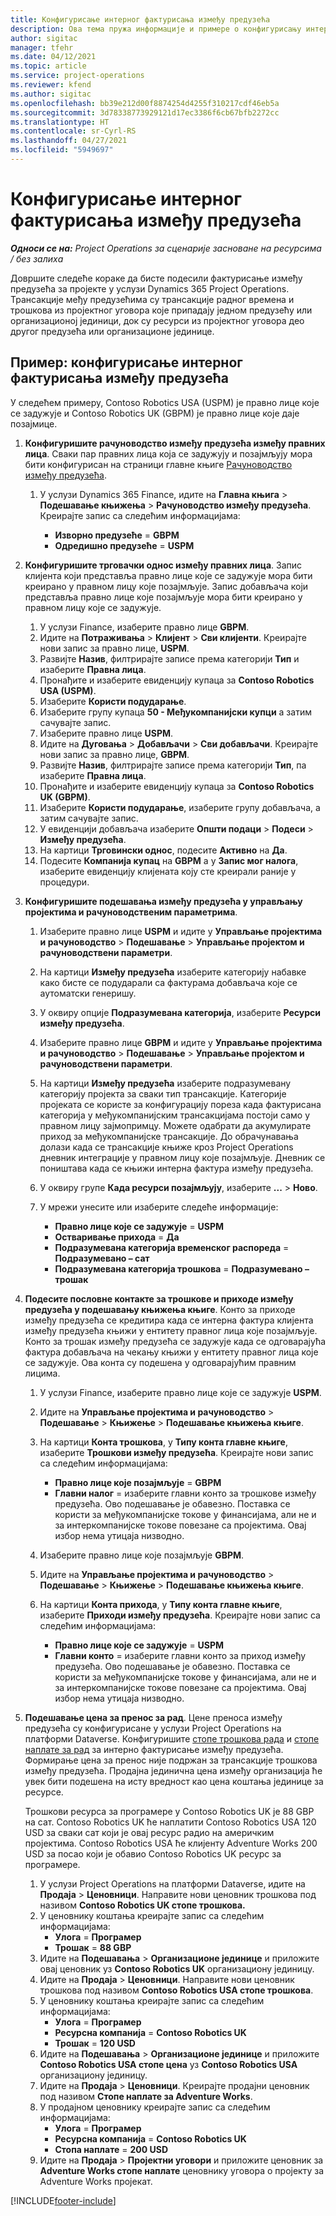 ```yaml
---
title: Конфигурисање интерног фактурисања између предузећа
description: Ова тема пружа информације и примере о конфигурисању интерног фактурисања између предузећа за пројекте.
author: sigitac
manager: tfehr
ms.date: 04/12/2021
ms.topic: article
ms.service: project-operations
ms.reviewer: kfend
ms.author: sigitac
ms.openlocfilehash: bb39e212d00f8874254d4255f310217cdf46eb5a
ms.sourcegitcommit: 3d78338773929121d17ec3386f6cb67bfb2272cc
ms.translationtype: HT
ms.contentlocale: sr-Cyrl-RS
ms.lasthandoff: 04/27/2021
ms.locfileid: "5949697"
---
```

# <a name="configure-intercompany-invoicing"></a>Конфигурисање интерног фактурисања између предузећа

_**Односи се на:** Project Operations за сценарије засноване на ресурсима / без залиха_

Довршите следеће кораке да бисте подесили фактурисање између предузећа за пројекте у услузи Dynamics 365 Project Operations. Трансакције међу предузећима су трансакције радног времена и трошкова из пројектног уговора које припадају једном предузећу или организационој јединици, док су ресурси из пројектног уговора део другог предузећа или организационе јединице.

## <a name="example-configure-intercompany-invoicing"></a>Пример: конфигурисање интерног фактурисања између предузећа

У следећем примеру, Contoso Robotics USA (USPM) је правно лице које се задужује и Contoso Robotics UK (GBPM) је правно лице које даје позајмице. 

1. **Конфигуришите рачуноводство између предузећа између правних лица**. Сваки пар правних лица која се задужују и позајмљују мора бити конфигурисан на страници главне књиге [Рачуноводство између предузећа](/dynamics365/finance/general-ledger/intercompany-accounting-setup).
    
    1. У услузи Dynamics 365 Finance, идите на **Главна књига** > **Подешавање књижења** > **Рачуноводство између предузећа**. Креирајте запис са следећим информацијама:

        - **Изворно предузеће** = **GBPM**
        - **Одредишно предузеће** = **USPM**

2. **Конфигуришите трговачки однос између правних лица**. Запис клијента који представља правно лице које се задужује мора бити креирано у правном лицу које позајмљује. Запис добављача који представља правно лице које позајмљује мора бити креирано у правном лицу које се задужује.

     1. У услузи Finance, изаберите правно лице **GBPM**.
     2. Идите на **Потраживања** > **Клијент** > **Сви клијенти**. Креирајте нови запис за правно лице, **USPM**.
     3. Развијте **Назив**, филтрирајте записе према категорији **Тип** и изаберите **Правна лица**. 
     4. Пронађите и изаберите евиденцију купаца за **Contoso Robotics USA (USPM)**.
     5. Изаберите **Користи подударање**. 
     6. Изаберите групу купаца **50 - Међукомпанијски купци** а затим сачувајте запис.
     7. Изаберите правно лице **USPM**.
     8. Идите на **Дуговања** > **Добављачи** > **Сви добављачи**. Креирајте нови запис за правно лице, **GBPM**.
     9. Развијте **Назив**, филтрирајте записе према категорији **Тип**, па изаберите **Правна лица**. 
     10. Пронађите и изаберите евиденцију купаца за **Contoso Robotics UK (GBPM)**.
     11. Изаберите **Користи подударање**, изаберите групу добављача, а затим сачувајте запис.
     12. У евиденцији добављача изаберите **Општи подаци** > **Подеси** > **Између предузећа**.
     13. На картици **Трговински однос**, подесите **Активно** на **Да**.
     14. Подесите **Компанија купац** на **GBPM** а у **Запис мог налога**, изаберите евиденцију клијената коју сте креирали раније у процедури.

3. **Конфигуришите подешавања између предузећа у управљању пројектима и рачуноводственим параметрима**. 

    1. Изаберите правно лице **USPM** и идите у **Управљање пројектима и рачуноводство** > **Подешавање** > **Управљање пројектом и рачуноводствени параметри**.
    2. На картици **Између предузећа** изаберите категорију набавке како бисте се подударали са фактурама добављача које се аутоматски генеришу.
    3. У оквиру опције **Подразумевана категорија**, изаберите **Ресурси између предузећа**.
    4. Изаберите правно лице **GBPM** и идите у **Управљање пројектима и рачуноводство** > **Подешавање** > **Управљање пројектом и рачуноводствени параметри**.
    5. На картици **Између предузећа** изаберите подразумевану категорију пројекта за сваки тип трансакције. Категорије пројеката се користе за конфигурацију пореза када фактурисана категорија у међукомпанијским трансакцијама постоји само у правном лицу зајмопримцу. Можете одабрати да акумулирате приход за међукомпанијске трансакције. До обрачунавања долази када се трансакције књиже кроз Project Operations дневник интеграције у правном лицу које позајмљује. Дневник се поништава када се књижи интерна фактура између предузећа.
    6. У оквиру групе **Када ресурси позајмљују**, изаберите **...** > **Ново**. 
    7. У мрежи унесите или изаберите следеће информације:

          - **Правно лице које се задужује** = **USPM**
          - **Остваривање прихода** = **Да**
          - **Подразумевана категорија временског распореда** = **Подразумевано – сат**
          - **Подразумевана категорија трошкова** = **Подразумевано – трошак**

4. **Подесите пословне контакте за трошкове и приходе између предузећа у подешавању књижења књиге**. Конто за приходе између предузећа се кредитира када се интерна фактура клијента између предузећа књижи у ентитету правног лица које позајмљује. Конто за трошак између предузећа се задужује када се одговарајућа фактура добављача на чекању књижи у ентитету правног лица које се задужује. Ова конта су подешена у одговарајућим правним лицима. 
      
     1. У услузи Finance, изаберите правно лице које се задужује **USPM**. 
     2. Идите на **Управљање пројектима и рачуноводство** > **Подешавање** > **Књижење** > **Подешавање књижења књиге**. 
     3. На картици **Конта трошкова**, у **Типу конта главне књиге**, изаберите **Трошкови између предузећа**. Креирајте нови запис са следећим информацијама:
      
        - **Правно лице које позајмљује** = **GBPM**
        - **Главни налог** = изаберите главни конто за трошкове између предузећа. Ово подешавање је обавезно. Поставка се користи за међукомпанијске токове у финансијама, али не и за интеркомпанијске токове повезане са пројектима. Овај избор нема утицаја низводно. 
        
     4. Изаберите правно лице које позајмљује **GBPM**. 
     5. Идите на **Управљање пројектима и рачуноводство** > **Подешавање** > **Књижење** > **Подешавање књижења књиге**. 
     6. На картици **Конта прихода**, у **Типу конта главне књиге**, изаберите **Приходи између предузећа**. Креирајте нови запис са следећим информацијама:

        - **Правно лице које се задужује** = **USPM**
        - **Главни конто** = изаберите главни конто за приход између предузећа. Ово подешавање је обавезно. Поставка се користи за међукомпанијске токове у финансијама, али не и за интеркомпанијске токове повезане са пројектима. Овај избор нема утицаја низводно. 

5. **Подешавање цена за пренос за рад**. Цене преноса између предузећа су конфигурисане у услузи Project Operations на платформи Dataverse. Конфигуришите [стопе трошкова рада](../pricing-costing/set-up-labor-cost-rate.md#transfer-pricing-and-costs-for-resources-outside-of-your-division-or-legal-entity) и [стопе наплате за рад](../pricing-costing/set-up-labor-bill-rate.md#transfer-pricing-or-set-up-bill-rates-for-resources-from-other-organizational-units-or-divisions) за интерно фактурисање између предузећа. Формирање цена за пренос није подржан за трансакције трошкова између предузећа. Продајна јединична цена између организација ће увек бити подешена на исту вредност као цена коштања јединице за ресурсе.

      Трошкови ресурса за програмере у Contoso Robotics UK је 88 GBP на сат. Contoso Robotics UK ће наплатити Contoso Robotics USA 120 USD за сваки сат који је овај ресурс радио на америчким пројектима. Contoso Robotics USA ће клијенту Adventure Works 200 USD за посао који је обавио Contoso Robotics UK ресурс за програмере.

      1. У услузи Project Operations на платформи Dataverse, идите на **Продаја** > **Ценовници**. Направите нови ценовник трошкова под називом **Contoso Robotics UK стопе трошкова.** 
      2. У ценовнику коштања креирајте запис са следећим информацијама:
         - **Улога** = **Програмер**
         - **Трошак** = **88 GBP**
      3. Идите на **Подешавања** > **Организационе јединице** и приложите овај ценовник уз **Contoso Robotics UK** организациону јединицу.
      4. Идите на **Продаја** > **Ценовници**. Направите нови ценовник трошкова под називом **Contoso Robotics USA стопе трошкова**. 
      5. У ценовнику коштања креирајте запис са следећим информацијама:
          - **Улога** = **Програмер**
          - **Ресурсна компанија** = **Contoso Robotics UK**
          - **Трошак** = **120 USD**
      6. Идите на **Подешавања** > **Организационе јединице** и приложите **Contoso Robotics USA стопе цена** уз **Contoso Robotics USA** организациону јединицу.
      7. Идите на **Продаја** > **Ценовници**. Креирајте продајни ценовник под називом **Стопе наплате за Adventure Works**. 
      8. У продајном ценовнику креирајте запис са следећим информацијама:
          - **Улога** = **Програмер**
          - **Ресурсна компанија** = **Contoso Robotics UK**
          - **Стопа наплате** = **200 USD**
      9. Идите на **Продаја** > **Пројектни уговори** и приложите ценовник за **Adventure Works стопе наплате** ценовнику уговора о пројекту за Adventure Works пројекат.


[!INCLUDE[footer-include](../includes/footer-banner.md)]
